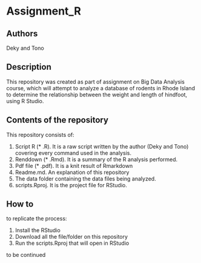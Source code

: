 # Assignment_R
## Authors
Deky and Tono

## Description
This repository was created as part of assignment on Big Data Analysis course, which will attempt to analyze a database of rodents in Rhode Island to determine the relationship between the weight and length of hindfoot, using R Studio.

## Contents of the repository
This repository consists of:
1. Script R (* .R). It is a raw script written by the author (Deky and Tono) covering every command used in the analysis.
2. Renddown (* .Rmd). It is a summary of the R analysis performed.
3. Pdf file (* .pdf). It is a knit result of Rmarkdown
4. Readme.md. An explanation of this repository
5. The data folder containing the data files being analyzed.
6. scripts.Rproj. It is the project file for RStudio.

## How to
to replicate the process:
1. Install the RStudio
2. Download all the file/folder on this repository
3. Run the scripts.Rproj that will open in RStudio

to be continued
